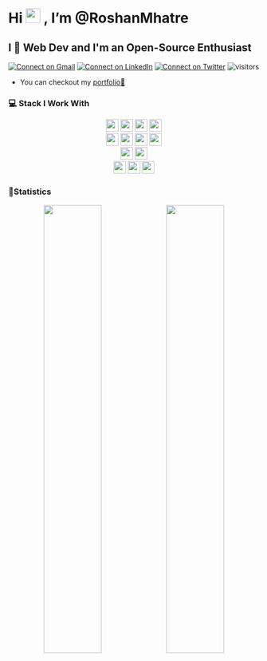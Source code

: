 # Hi <img src="https://github.com/TheDudeThatCode/TheDudeThatCode/blob/master/Assets/Hi.gif" width="29px"> , I’m @RoshanMhatre

## I 🧡 Web Dev and I'm an Open-Source Enthusiast

[![Connect on Gmail](https://img.shields.io/badge/--Gmail?label=Gmail&logo=Gmail&style=social)](mailto:officialroshanm@gmail.com)
[![Connect on LinkedIn](https://img.shields.io/badge/--linkedin?label=LinkedIn&logo=LinkedIn&style=social)](https://www.linkedin.com/in/roshan-mhatre-3ab9b0191/)
[![Connect on Twitter](https://img.shields.io/badge/--Twitter?label=Twitter&logo=Twitter&style=social)](https://twitter.com/roshanmtwt)
![visitors](https://visitor-badge.laobi.icu/badge?page_id=RoshanMhatre.RoshanMhatre)

- You can checkout my [portfolio🌟](https://roshanmhatre.github.io/my-portfolio/)

### 💻 Stack I Work With

<p  align="center">

<!-- Programming Language -->

<img src="https://img.shields.io/badge/C-00599C?style=for-the-badge&logo=c&logoColor=white" height="25">
<img src="https://img.shields.io/badge/C%2B%2B-00599C?style=for-the-badge&logo=c%2B%2B&logoColor=white" height="25">
<img src="https://img.shields.io/badge/Java-ED8B00?style=for-the-badge&logo=java&logoColor=white" height="25">
<img src="https://img.shields.io/badge/Python-3776AB?style=for-the-badge&logo=python&logoColor=white" height="25">
 <br>

<img src="https://img.shields.io/badge/HTML5-07405E?style=for-the-badge&logo=html5&logoColor=white" height="25">
<img src="https://img.shields.io/badge/CSS3-07405E?style=for-the-badge&logo=css3&logoColor=white" height="25">
<img src="https://img.shields.io/badge/BootStrap4-07405E?style=for-the-badge&logo=bootstrap&logoColor=white" height="25">
<img src="https://img.shields.io/badge/Django-092E20?style=for-the-badge&logo=django&logoColor=green" height="25">
<br>

<img src="https://img.shields.io/badge/SQLite-07405E?style=for-the-badge&logo=sqlite&logoColor=white" height="25">
<img src="https://img.shields.io/badge/PostgreSQL-316192?style=for-the-badge&logo=postgresql&logoColor=white" height="25">

<br>
<img src="https://img.shields.io/badge/Git-F05032?style=for-the-badge&logo=git&logoColor=white" height="25">
<img src="https://img.shields.io/badge/GitHub-F05032?style=for-the-badge&logo=github&logoColor=white" height="25">
<img src="https://img.shields.io/badge/Visual_Studio_Code-0078D4?style=for-the-badge&logo=visual%20studio%20code&logoColor=white" height="25">

### 🌟Statistics

<p align="center">
  <img width="48%" src="https://github-readme-stats.vercel.app/api?username=RoshanMhatre&show_icons=true&theme=tokyonight" />
  <img width="48%" src="https://github-readme-streak-stats.herokuapp.com/?user=RoshanMhatre&theme=tokyonight" />
</p>
<br />
